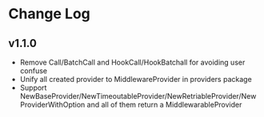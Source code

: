 # Change Log

## v1.1.0
- Remove Call/BatchCall and HookCall/HookBatchall for avoiding user confuse
- Unify all created provider to MiddlewareProvider in providers package
- Support NewBaseProvider/NewTimeoutableProvider/NewRetriableProvider/NewProviderWithOption and all of them return a MiddlewarableProvider